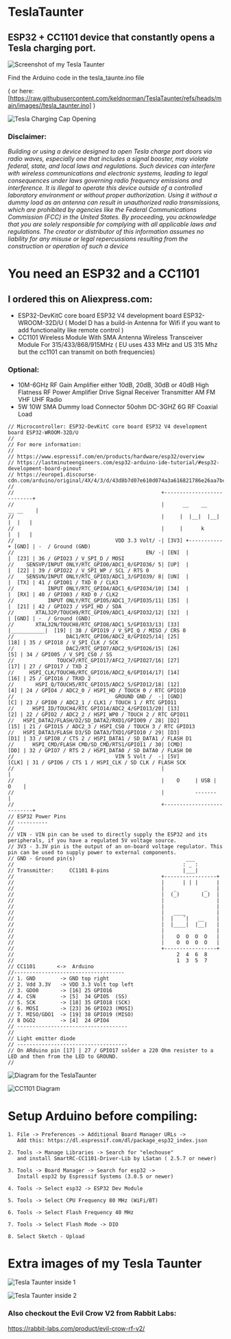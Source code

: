 # TeslaTaunter
## ESP32 + CC1101 device that constantly opens a Tesla charging port.

![Screenshot of my Tesla Taunter](https://raw.githubusercontent.com/keldnorman/TeslaTaunter/refs/heads/main/images/taunter3.jpg)

Find the Arduino code in the tesla_taunte.ino file

( or here: [https://raw.githubusercontent.com/keldnorman/TeslaTaunter/refs/heads/main/images//tesla_taunter.ino] )

![Tesla Charging Cap Opening](https://raw.githubusercontent.com/keldnorman/TeslaTaunter/refs/heads/main/images/tesla_open_charging_port.gif)

### Disclaimer:

_Building or using a device designed to open Tesla charge port doors via radio waves, especially one that includes a signal booster, may violate federal, state, and local laws and regulations. Such devices can interfere with wireless communications and electronic systems, leading to legal consequences under laws governing radio frequency emissions and interference._
_It is illegal to operate this device outside of a controlled laboratory environment or without proper authorization. Using it without a dummy load as an antenna can result in unauthorized radio transmissions, which are prohibited by agencies like the Federal Communications Commission (FCC) in the United States._
_By proceeding, you acknowledge that you are solely responsible for complying with all applicable laws and regulations. The creator or distributor of this information assumes no liability for any misuse or legal repercussions resulting from the construction or operation of such a device_

# You need an ESP32 and a CC1101

## I ordered this on Aliexpress.com:

- ESP32-DevKitC core board ESP32 V4 development board ESP32-WROOM-32D/U  ( Model D has a build-in Antenna for Wifi if you want to add functionality like remote control ) 
- CC1101 Wireless Module With SMA Antenna Wireless Transceiver Module For 315/433/868/915MHz  ( EU uses 433 MHz and US 315 Mhz but the cc1101 can transmit on both frequencies)

### Optional: 
 - 10M-6GHz RF Gain Amplifier either 10dB, 20dB, 30dB or 40dB High Flatness RF Power Amplifier Drive Signal Receiver Transmitter AM FM VHF UHF Radio
 - 5W 10W SMA Dummy load Connector 50ohm DC-3GHZ 6G RF Coaxial Load
  
```
// Microcontroller: ESP32-DevKitC core board ESP32 V4 development board ESP32-WROOM-32D/U
//
// For more information:
//
// https://www.espressif.com/en/products/hardware/esp32/overview
// https://lastminuteengineers.com/esp32-arduino-ide-tutorial/#esp32-development-board-pinout
// https://europe1.discourse-cdn.com/arduino/original/4X/4/3/d/43d8b7d07e610d074a3a616821786e26aa7bc92f.jpeg
//
//                                                +---------------------------+
//                                                |      __    __    __ __    |
//                                                |     |  |__|  |__|  |  |   |
//                                                |     |      k       |  |   |
//                                 VDD 3.3 Volt/ -| [3V3] +-----------+ [GND] | -  / Ground (GND)
//                                           EN/ -| [EN]  |           |  [23] | 36 / GPIO23 / V_SPI_D / MOSI
//    SENSVP/INPUT ONLY/RTC_GPIO0/ADC1_0/GPIO36/ 5| [UP]  |           |  [22] | 39 / GPIO22 / V_SPI_WP / SCL / RTS 0
//    SENSVN/INPUT ONLY/RTC_GPIO3/ADC1_3/GPIO39/ 8| [UN]  |           |  [TX] | 41 / GPIO01 / TXD 0 / CLK3
//           INPUT ONLY/RTC_GPIO4/ADC1_6/GPIO34/10| [34]  |           |  [RX] | 40 / GPIO03 / RXD 0 / CLK2
//           INPUT ONLY/RTC_GPIO5/ADC1_7/GPIO35/11| [35]  |           |  [21] | 42 / GPIO23 / VSPI_HD / SDA
//       XTAL32P/TOUCH9/RTC_GPIO9/ADC1_4/GPIO32/12| [32]  |           | [GND] | -  / Ground (GND)
//       XTAL32N/TOUCH8/RTC_GPIO8/ADC1_5/GPIO33/13| [33]  |___________|  [19] | 38 / GPIO19 / V_SPI_Q / MISO / CRS 0
//                 DAC1/RTC_GPIO6/ADC2_8/GPIO25/14| [25]                 [18] | 35 / GPIO18 / V_SPI_CLK / SCK
//                 DAC2/RTC_GPIO7/ADC2_9/GPIO26/15| [26]                  [5] | 34 / GPIO05 / V_SPI_CS0 / SS
//              TOUCH7/RTC_GPIO17/AFC2_7/GPIO27/16| [27]                 [17] | 27 / GPIO17 / TXD 2
//     HSPI_CLK/TOUCH6/RTC_GPIO16/ADC2_6/GPIO14/17| [14]                 [16] | 25 / GPIO16 / TRXD 2
//       HSPI_Q/TOUCH5/RTC_GPIO15/ADC2_5/GPIO12/18| [12]                  [4] | 24 / GPIO4 / ADC2_0 / HSPI_HD / TOUCH 0 / RTC GPIO10
//                                 GROUND GND /  -| [GND]                 [C] | 23 / GPIO0 / ADC2_1 / CLK1 / TOUCH 1 / RTC GPIO11
//      HSPI_ID/TOUCH4/RTC GPIO14/ADC2_4/GPIO13/20| [13]                  [2] | 22 / GPIO2 / ADC2_2 / HSPI_WP0 / TOUCH 2 / RTC GPIO11
//   HSPI_DATA2/FLASH/D2/SD_DATA2/RXD1/GPIO09 / 28| [D2]                 [15] | 21 / GPIO15 / ADC2_3 / HSPI_CS0 / TOUCH 3 / RTC GPIO13
//   HSPI_DATA3/FLASH D3/SD DATA3/TXD1/GPIO10 / 29| [D3]                 [D1] | 33 / GPIO8 / CTS 2 / HSPI_DATA1 / SD_DATA1 / FLASH D1
//      HSPI_CMD/FLASH CMD/SD_CMD/RTS1/GPIO11 / 30| [CMD]                [DD] | 32 / GPIO7 / RTS 2 / HSPI_DATA0 / SD DATA0 / FLASH D0
//                                 VIN 5 Volt /  -| [5V]                [CLK] | 31 / GPIO6 / CTS 1 / HSPI_CLK / SD CLK / FLASH SCK
//                                                |                           |
//                                                |    O     | USB |     O    | 
//                                                |          -------          |
//                                                +---------------------------+
// ESP32 Power Pins
// ----------
// 
// VIN - VIN pin can be used to directly supply the ESP32 and its peripherals, if you have a regulated 5V voltage source.
// 3V3 - 3.3V pin is the output of an on-board voltage regulator. This pin can be used to supply power to external components.
// GND - Ground pin(s)                                    ___
//                                                       : _ : 
// Transmitter:     CC1101 8-pins                        |___|
//                                                +-----------------+
//                                                |      | | |      |
//                                                |   _         _   |
//                                                |  (_)       (_)  |
//                                                |                 |
//                                                |                 |
//                                                |   ____          |
//                                                |  |   ´|   __    |
//                                                |  |____|  |__|   |
//                                                |                 |
//                                                |    O  O  O  O   | 
//                                                |    O  O  O  O   |
//                                                +-----------------+
//                                                     2  4  6  8
//                                                     1  3  5  7
// CC1101       <->  Arduino
//------------------------------------
// 1. GND        -> GND top right 
// 2. Vdd 3.3V   -> VDD 3.3 Volt top left 
// 3. GDO0       -> [16] 25 GPIO16
// 4. CSN        -> [5]  34 GPIO5  (SS) 
// 5. SCK        -> [18] 35 GPIO18 (SCK)
// 6. MOSI       -> [23] 36 GPIO23 (MOSI)
// 7. MISO/GDO1  -> [19] 38 GPIO19 (MISO)
// 8 DGO2        -> [4]  24 GPIO4 
// ------------------------------------
//
// Light emitter diode
// ------------------------------------
// On ARduino pin [17] | 27 / GPIO17 solder a 220 Ohm resister to a LED and then from the LED to GROUND.
//
```
![Diagram for the TeslaTaunter](https://raw.githubusercontent.com/keldnorman/TeslaTaunter/refs/heads/main/images/tesla_taunter_diagram.png)

![CC1101 Diagram](https://raw.githubusercontent.com/keldnorman/TeslaTaunter/refs/heads/main/images//cc1101_8_pin.png)


# Setup Arduino before compiling:
```
1. File -> Preferences -> Additional Board Manager URLs ->
   Add this: https://dl.espressif.com/dl/package_esp32_index.json

2. Tools -> Manage Libraries -> Search for "elechouse"
   and install SmartRC-CC1101-Driver-Lib by LSatan ( 2.5.7 or newer)

3. Tools -> Board Manager -> Search for esp32 ->
   Install esp32 by Espressif Systems (3.0.5 or newer)

4. Tools -> Select esp32 -> ESP32 Dev Module

5. Tools -> Select CPU Frequency 80 MHz (WiFi/BT)

6. Tools -> Select Flash Frequency 40 MHz

7. Tools -> Select Flash Mode -> DIO

8. Select Sketch - Upload
```

# Extra images of my Tesla Taunter

![Tesla Taunter inside 1](https://raw.githubusercontent.com/keldnorman/TeslaTaunter/refs/heads/main/images//taunter1.jpg)

![Tesla Taunter inside 2](https://raw.githubusercontent.com/keldnorman/TeslaTaunter/refs/heads/main/images//taunter2.jpg)

### Also checkout the Evil Crow V2 from Rabbit Labs: 
https://rabbit-labs.com/product/evil-crow-rf-v2/
